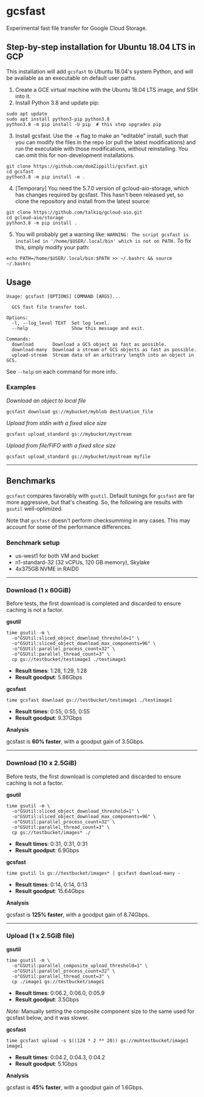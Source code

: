 # gcsfast

Experimental fast file transfer for Google Cloud Storage.

## Step-by-step installation for Ubuntu 18.04 LTS in GCP

This installation will add `gcsfast` to Ubuntu 18.04's system Python, and will be
available as an executable on default user paths.

1. Create a GCE virtual machine with the Ubuntu 18.04 LTS image, and SSH into it.
2. Install Python 3.8 and update pip:

```shell
sudo apt update
sudo apt install python3-pip python3.8
python3.8 -m pip install -U pip  # this step upgrades pip
```

3. Install gcsfast. Use the `-e` flag to make an "editable" install,
   such that you can modify the files in the repo (or pull the latest
   modifications) and run the executable with those modifications, without
   reinstalling. You can omit this for non-development installations.

```shell
git clone https://github.com/domZippilli/gcsfast.git
cd gcsfast
python3.8 -m pip install -e .
```

4. [Temporary] You need the 5.7.0 version of gcloud-aio-storage, which has
   changes required by gcsfast. This hasn't been released yet, so clone the
   repository and install from the latest source:

```shell
git clone https://github.com/talkiq/gcloud-aio.git
cd gcloud-aio/storage
python3.8 -m pip install .
```

5. You will probably get a warning like:
   `WARNING: The script gcsfast is installed in '/home/$USER/.local/bin' which is not on PATH.` To fix this, simply modify your path:

```shell
echo PATH=/home/$USER/.local/bin:$PATH >> ~/.bashrc && source ~/.bashrc
```

## Usage

```
Usage: gcsfast [OPTIONS] COMMAND [ARGS]...

  GCS fast file transfer tool.

Options:
  -l, --log_level TEXT  Set log level.
  --help                Show this message and exit.

Commands:
  download       Download a GCS object as fast as possible.
  download-many  Download a stream of GCS objects as fast as possible.
  upload-stream  Stream data of an arbitrary length into an object in GCS.
```

See `--help` on each command for more info.

### Examples

_Download an object to local file_

`gcsfast download gs://mybucket/myblob destination_file`

_Upload from stdin with a fixed slice size_

`gcsfast upload_standard gs://mybucket/mystream`

_Upload from file/FIFO with a fixed slice size_

`gcsfast upload_standard gs://mybucket/mystream myfile`

---

## Benchmarks

`gcsfast` compares favorably with `gsutil`. Default tunings for `gcsfast` are
far more aggressive, but that's cheating. So, the following are results with
`gsutil` well-optimized.

Note that `gcsfast` doesn't perform checksumming in any cases. This may account
for some of the performance differences.

### Benchmark setup

- us-west1 for both VM and bucket
- n1-standard-32 (32 vCPUs, 120 GB memory), Skylake
- 4x375GB NVME in RAID0

---

### Download (1 x 60GiB)

Before tests, the first download is completed and discarded to ensure caching
is not a factor.

**gsutil**

```shell
time gsutil -m \
  -o"GSUtil:sliced_object_download_threshold=1" \
  -o"GSUtil:sliced_object_download_max_components=96" \
  -o"GSUtil:parallel_process_count=32" \
  -o"GSUtil:parallel_thread_count=3" \
  cp gs://testbucket/testimage1 ./testimage1
```

- **Result times**: 1:28, 1:29, 1:28
- **Result goodput**: 5.86Gbps

**gcsfast**

```shell
time gcsfast download gs://testbucket/testimage1 ./testimage1
```

- **Result times**: 0:55, 0:55, 0:55
- **Result goodput**: 9.37Gbps

**Analysis**

gcsfast is **60% faster**, with a goodput gain of 3.5Gbps.

---

### Download (10 x 2.5GiB)

Before tests, the first download is completed and discarded to ensure caching
is not a factor.

**gsutil**

```shell
time gsutil -m \
  -o"GSUtil:sliced_object_download_threshold=1" \
  -o"GSUtil:sliced_object_download_max_components=96" \
  -o"GSUtil:parallel_process_count=32" \
  -o"GSUtil:parallel_thread_count=3" \
  cp gs://testbucket/images* ./
```

- **Result times**: 0:31, 0:31, 0:31
- **Result goodput**: 6.9Gbps

**gcsfast**

```shell
time gsutil ls gs://testbucket/images* | gcsfast download-many -
```

- **Result times**: 0:14, 0:14, 0:13
- **Result goodput**: 15.64Gbps

**Analysis**

gcsfast is **125% faster**, with a goodput gain of 8.74Gbps.

---

### Upload (1 x 2.5GiB file)

**gsutil**

```shell
time gsutil -m \
  -o"GSUtil:parallel_composite_upload_threshold=1" \
  -o"GSUtil:parallel_process_count=32" \
  -o"GSUtil:parallel_thread_count=3" \
  cp ./image1 gs://testbucket/image1
```

- **Result times**: 0:06.2, 0:06.0, 0:05.9
- **Result goodput**: 3.5Gbps

_Note:_ Manually setting the composite component size to the same used for
gcsfast below, and it was slower.

**gcsfast**

```shell
time gcsfast upload -s $((128 * 2 ** 20)) gs://muhtestbucket/image1 image1
```

- **Result times**: 0:04.2, 0:04.3, 0:04.2
- **Result goodput**: 5.1Gbps

**Analysis**

gcsfast is **45% faster**, with a goodput gain of 1.6Gbps.
